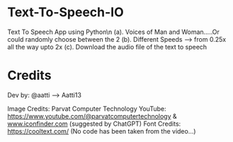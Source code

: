 # Text-To-Speech-IO
Text To Speech App using Python\n
(a). Voices of Man and Woman.....Or could randomly choose between the 2
(b). Different Speeds --> from 0.25x all the way upto 2x
(c). Download the audio file of the text to speech


# Credits
Dev by: @aatti --> Aatti13

Image Credits: Parvat Computer Technology YouTube: https://www.youtube.com/@parvatcomputertechnology & www.iconfinder.com (suggested by ChatGPT)
Font Credits: https://cooltext.com/
(No code has been taken from the video...)
